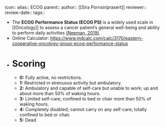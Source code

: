 icon:: 
alias:: ECOG
parent::
author:: [[Sira Pornsiriprasert]] 
reviewer::
review-date::
tags::

- The **ECOG Performance Status (ECOG PS)** is a widely used scale in [[Oncology]] to assess a cancer patient’s general well-being and ability to perform daily activities [(Neeman, 2019)]([[References/neemanComparingPhysicianNurse2019]]).
- Online Calculator: https://www.mdcalc.com/calc/3170/eastern-cooperative-oncology-group-ecog-performance-status
- # Scoring
	- **0:** Fully active, no restrictions.
	- **1:** Restricted in strenuous activity but ambulatory.
	- **2:** Ambulatory and capable of self-care but unable to work; up and about more than 50% of waking hours.
	- **3:** Limited self-care; confined to bed or chair more than 50% of waking hours.
	- **4:** Completely disabled; cannot carry on any self-care; totally confined to bed or chair.
	- **5:** Dead